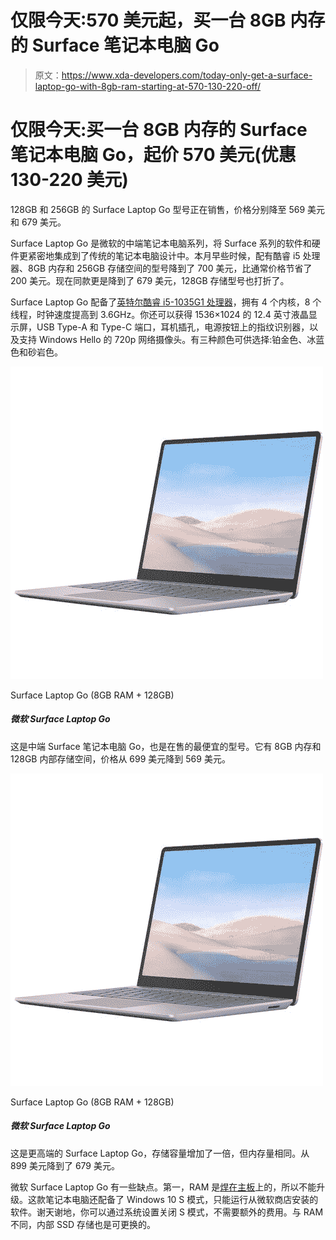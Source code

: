 # 仅限今天:570 美元起，买一台 8GB 内存的 Surface 笔记本电脑 Go

> 原文：<https://www.xda-developers.com/today-only-get-a-surface-laptop-go-with-8gb-ram-starting-at-570-130-220-off/>

# 仅限今天:买一台 8GB 内存的 Surface 笔记本电脑 Go，起价 570 美元(优惠 130-220 美元)

128GB 和 256GB 的 Surface Laptop Go 型号正在销售，价格分别降至 569 美元和 679 美元。

Surface Laptop Go 是微软的中端笔记本电脑系列，将 Surface 系列的软件和硬件更紧密地集成到了传统的笔记本电脑设计中。本月早些时候，配有酷睿 i5 处理器、8GB 内存和 256GB 存储空间的型号降到了 700 美元，比通常价格节省了 200 美元。现在同款更是降到了 679 美元，128GB 存储型号也打折了。

Surface Laptop Go 配备了[英特尔酷睿 i5-1035G1 处理器](https://ark.intel.com/content/www/us/en/ark/products/196603/intel-core-i5-1035g1-processor-6m-cache-up-to-3-60-ghz.html)，拥有 4 个内核，8 个线程，时钟速度提高到 3.6GHz。你还可以获得 1536×1024 的 12.4 英寸液晶显示屏，USB Type-A 和 Type-C 端口，耳机插孔，电源按钮上的指纹识别器，以及支持 Windows Hello 的 720p 网络摄像头。有三种颜色可供选择:铂金色、冰蓝色和砂岩色。

 <picture>![This is the mid-range Surface Laptop Go, and the cheapest model on sale. It has 8GB of RAM and 128GB of internal storage, down to $569 from $699.](img/127ab0589b2764fad7d76d6dd38c5be0.png)</picture> 

Surface Laptop Go (8GB RAM + 128GB)

##### 微软 Surface Laptop Go

这是中端 Surface 笔记本电脑 Go，也是在售的最便宜的型号。它有 8GB 内存和 128GB 内部存储空间，价格从 699 美元降到 569 美元。

 <picture>![This is the mid-range Surface Laptop Go, and the cheapest model on sale. It has 8GB of RAM and 128GB of internal storage, down to $569 from $699.](img/127ab0589b2764fad7d76d6dd38c5be0.png)</picture> 

Surface Laptop Go (8GB RAM + 128GB)

##### 微软 Surface Laptop Go

这是更高端的 Surface Laptop Go，存储容量增加了一倍，但内存量相同。从 899 美元降到了 679 美元。

微软 Surface Laptop Go 有一些缺点。第一，RAM 是[焊在主板](https://www.youtube.com/watch?v=jzRb_3U2vs0)上的，所以不能升级。这款笔记本电脑还配备了 Windows 10 S 模式，只能运行从微软商店安装的软件。谢天谢地，你可以通过系统设置关闭 S 模式，不需要额外的费用。与 RAM 不同，内部 SSD 存储也是可更换的。